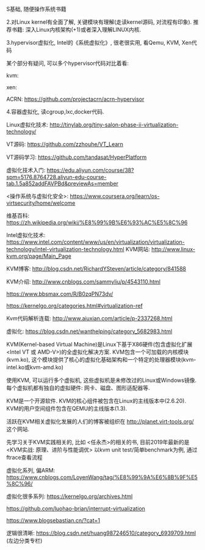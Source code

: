 S基础, 随便操作系统书籍

2.对Linux kernel有全面了解, 关键模块有理解(走读kernel源码, 对流程有印象). 推荐书籍: 深入Linux内核架构(+1)或者深入理解LINUX内核.

3.hypervisor虚拟化, Intel的《系统虚拟化》, 很老很实用, 看Qemu, KVM, Xen代码

某个部分有疑问, 可以多个hypervisor代码对比着看:

kvm:

xen:

ACRN: https://github.com/projectacrn/acrn-hypervisor

4.容器虚拟化, 读cgroup,lxc,docker代码.

Linux虚拟化技术: http://tinylab.org/tiny-salon-phase-ii-virtualization-technology/

VT源码: https://github.com/zzhouhe/VT_Learn

VT源码学习: https://github.com/tandasat/HyperPlatform

虚拟化技术入门: https://edu.aliyun.com/course/38?spm=5176.8764728.aliyun-edu-course-tab.1.5a852addFAVPBd&previewAs=member

<操作系统与虚拟化安全>: https://www.coursera.org/learn/os-virtsecurity/home/welcome

维基百科: https://zh.wikipedia.org/wiki/%E8%99%9B%E6%93%AC%E5%8C%96

Intel虚拟化技术: https://www.intel.com/content/www/us/en/virtualization/virtualization-technology/intel-virtualization-technology.html
KVM网站: http://www.linux-kvm.org/page/Main_Page

KVM博客: http://blog.csdn.net/RichardYSteven/article/category/841588

KVM介绍: http://www.cnblogs.com/sammyliu/p/4543110.html

https://www.bbsmax.com/R/B0zqPN73dv/

https://kernelgo.org/categories.html#virtualization-ref

Kvm代码解析连载: http://www.aiuxian.com/article/p-2337268.html

虚拟化: https://blog.csdn.net/wanthelping/category_5682983.html

KVM(Kernel-based Virtual Machine)是Linux下基于X86硬件(包含虚拟化扩展<Intel VT 或 AMD-V>)的全虚拟化解决方案. KVM包含一个可加载的内核模块(kvm.ko), 这个模块提供了核心的虚拟化基础架构和一个特定的处理器模块(kvm-intel.ko或kvm-amd.ko)

使用KVM, 可以运行多个虚拟机, 这些虚拟机是未修改过的Linux或Windows镜像. 每个虚拟机都有独自的虚拟硬件: 网卡、磁盘、图形适配器等.

KVM是一个开源软件. KVM的核心组件被包含在Linux的主线版本中(2.6.20). KVM的用户空间组件包含在QEMU的主线版本(1.3).

活跃在KVM相关虚拟化发展的人们的博客被组织在 http://planet.virt-tools.org/ 这个网站.

先学习关于KVM实践相关的, 比如 <任永杰>的相关的书, 目前2019年最新的是<KVM实战: 原理、进阶与性能调优>
以kvm unit test/简单benchmark为例, 通过ftrace查看流程

虚拟化系列, 偏ARM: https://www.cnblogs.com/LoyenWang/tag/%E8%99%9A%E6%8B%9F%E5%8C%96/

虚拟化很多系列: https://kernelgo.org/archives.html

https://github.com/luohao-brian/interrupt-virtualization

https://www.blogsebastian.cn/?cat=1

逻辑很清晰: https://blog.csdn.net/huang987246510/category_6939709.html (左边分类专栏)



